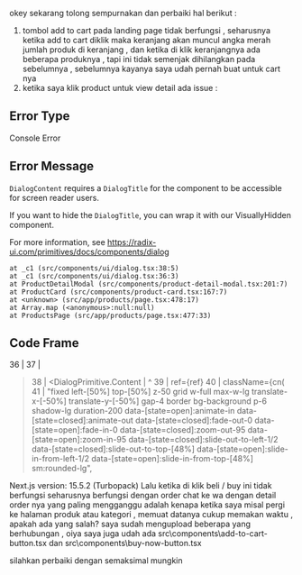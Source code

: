 okey sekarang tolong sempurnakan dan perbaiki hal berikut :
1. tombol add to cart  pada landing page tidak berfungsi , seharusnya ketika add to cart diklik maka keranjang akan muncul angka merah jumlah produk di keranjang , dan ketika di klik keranjangnya ada beberapa produknya , tapi ini tidak semenjak dihilangkan pada sebelumnya , sebelumnya kayanya saya udah pernah buat untuk cart nya
2. ketika saya klik product untuk view detail ada issue :

## Error Type
Console Error

## Error Message
`DialogContent` requires a `DialogTitle` for the component to be accessible for screen reader users.

If you want to hide the `DialogTitle`, you can wrap it with our VisuallyHidden component.

For more information, see https://radix-ui.com/primitives/docs/components/dialog


    at _c1 (src/components/ui/dialog.tsx:38:5)
    at _c1 (src/components/ui/dialog.tsx:36:3)
    at ProductDetailModal (src/components/product-detail-modal.tsx:201:7)
    at ProductCard (src/components/product-card.tsx:167:7)
    at <unknown> (src/app/products/page.tsx:478:17)
    at Array.map (<anonymous>:null:null)
    at ProductsPage (src/app/products/page.tsx:477:33)

## Code Frame
  36 |   <DialogPortal>
  37 |     <DialogOverlay />
> 38 |     <DialogPrimitive.Content
     |     ^
  39 |       ref={ref}
  40 |       className={cn(
  41 |         "fixed left-[50%] top-[50%] z-50 grid w-full max-w-lg translate-x-[-50%] translate-y-[-50%] gap-4 border bg-background p-6 shadow-lg duration-200 data-[state=open]:animate-in data-[state=closed]:animate-out data-[state=closed]:fade-out-0 data-[state=open]:fade-in-0 data-[state=closed]:zoom-out-95 data-[state=open]:zoom-in-95 data-[state=closed]:slide-out-to-left-1/2 data-[state=closed]:slide-out-to-top-[48%] data-[state=open]:slide-in-from-left-1/2 data-[state=open]:slide-in-from-top-[48%] sm:rounded-lg",

Next.js version: 15.5.2 (Turbopack)
Lalu ketika di klik beli / buy ini tidak berfungsi seharusnya berfungsi dengan order chat ke wa dengan detail order nya
yang paling mengganggu adalah kenapa ketika saya misal pergi ke halaman produk atau kategori , memuat datanya cukup memakan waktu , apakah ada yang salah?
saya sudah mengupload beberapa yang berhubungan , oiya saya juga udah ada src\components\add-to-cart-button.tsx dan  src\components\buy-now-button.tsx

silahkan perbaiki dengan semaksimal mungkin 